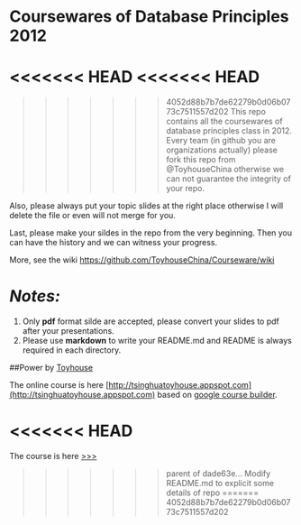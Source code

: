 # Coursewares of Database Principles 2012

<<<<<<< HEAD
<<<<<<< HEAD
=======
>>>>>>> 4052d88b7b7de62279b0d06b0773c7511557d202
This repo contains all the coursewares of database principles class in 2012. Every team (in github you are organizations actually) please fork this repo from @ToyhouseChina otherwise we can not guarantee the integrity of your repo.

Also, please always put your topic slides at the right place otherwise I will delete the file or even will not merge for you.

Last, please make your sildes in the repo from the very beginning. Then you can have the history and we can witness your progress.

More, see the wiki https://github.com/ToyhouseChina/Courseware/wiki

# *Notes:*

1. Only **pdf** format silde are accepted, please convert your slides to pdf after your presentations.
2. Please use **markdown** to write your README.md and README is always required in each directory.

##Power by [Toyhouse](http://toyhouse.cc/)

The online course is here [http://tsinghuatoyhouse.appspot.com](http://tsinghuatoyhouse.appspot.com) based on [google course builder](https://code.google.com/p/course-builder/).



<<<<<<< HEAD
=======
The course is here [>>>](http://tsinghuatoyhouse.appspot.com)
>>>>>>> parent of dade63e... Modify README.md to explicit some details of repo
=======
>>>>>>> 4052d88b7b7de62279b0d06b0773c7511557d202
